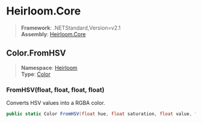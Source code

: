# Heirloom.Core

> **Framework**: .NETStandard,Version=v2.1  
> **Assembly**: [Heirloom.Core][0]  

## Color.FromHSV

> **Namespace**: [Heirloom][0]  
> **Type**: [Color][1]  

### FromHSV(float, float, float, float)

Converts HSV values into a RGBA color.

```cs
public static Color FromHSV(float hue, float saturation, float value, float alpha = 1)
```

[0]: ../Heirloom.Core.md
[1]: Heirloom.Color.md
